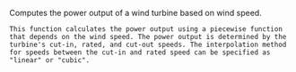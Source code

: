 Computes the power output of a wind turbine based on wind speed.

    This function calculates the power output using a piecewise function
    that depends on the wind speed. The power output is determined by the
    turbine's cut-in, rated, and cut-out speeds. The interpolation method
    for speeds between the cut-in and rated speed can be specified as
    "linear" or "cubic".
